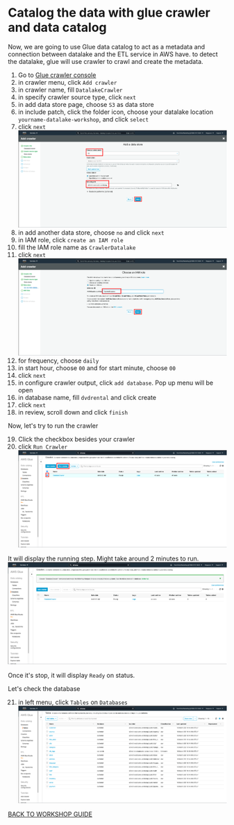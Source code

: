 # Catalog the data with glue crawler and data catalog

Now, we are going to use Glue data catalog to act as a metadata and connection between datalake and the ETL service in AWS have.
to detect the datalake, glue will use crawler to crawl and create the metadata.
1. Go to [Glue crawler console](https://ap-southeast-1.console.aws.amazon.com/glue/home?region=ap-southeast-1#catalog:tab=crawlers)
2. in crawler menu, click `Add crawler`
3. in crawler name, fill `DatalakeCrawler`
4. in specify crawler source type, click `next`
5. in add data store page, choose `S3` as data store
6. in include patch, click the folder icon, choose your datalake location `yourname-datalake-workshop`, and click `select`
7. click `next`
    ![](../Assets/Glue/7.png)
8. in add another data store, choose `no` and click `next`
9. in IAM role, click `create an IAM role`
10. fill the IAM role name as `CrawlerDatalake`
11. click `next`
    ![](../Assets/Glue/11.png)
12. for frequency, choose `daily`
13. in start hour, choose `00` and for start minute, choose `00`
14. click `next`
15. in configure crawler output, click `add database`. Pop up menu will be open
16. in database name, fill `dvdrental` and click create
17. click `next`
18. in review, scroll down and click `finish`

Now, let's try to run the crawler

19. Click the checkbox besides your crawler
20. click `Run Crawler`
    ![](../Assets/Glue/20.png)

It will display the running step. Might take around 2 minutes to run.
    ![](../Assets/Glue/20-2.png)

Once it's stop, it will display `Ready` on status.

Let's check the database

21. in left menu, click `Tables` on `Databases`
    ![](../Assets/Glue/21.png)

[BACK TO WORKSHOP GUIDE](../README.md)